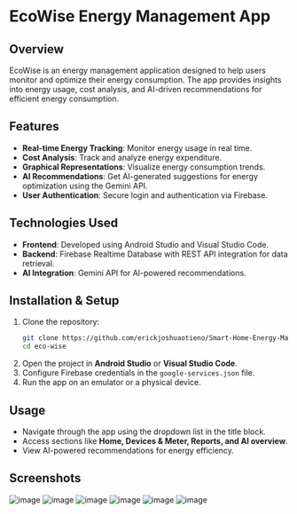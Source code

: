 # EcoWise Energy Management App  

## Overview  
EcoWise is an energy management application designed to help users monitor and optimize their energy consumption. The app provides insights into energy usage, cost analysis, and AI-driven recommendations for efficient energy consumption.  

## Features  
- **Real-time Energy Tracking**: Monitor energy usage in real time.  
- **Cost Analysis**: Track and analyze energy expenditure.  
- **Graphical Representations**: Visualize energy consumption trends.  
- **AI Recommendations**: Get AI-generated suggestions for energy optimization using the Gemini API.  
- **User Authentication**: Secure login and authentication via Firebase.  

## Technologies Used  
- **Frontend**: Developed using Android Studio and Visual Studio Code.  
- **Backend**: Firebase Realtime Database with REST API integration for data retrieval.  
- **AI Integration**: Gemini API for AI-powered recommendations.  

## Installation & Setup  
1. Clone the repository:  
   ```sh
   git clone https://github.com/erickjoshuaotieno/Smart-Home-Energy-Management-App-
   cd eco-wise

2. Open the project in **Android Studio** or **Visual Studio Code**.  
3. Configure Firebase credentials in the `google-services.json` file.  
4. Run the app on an emulator or a physical device.  

## Usage  
- Navigate through the app using the dropdown list in the title block.  
- Access sections like **Home, Devices & Meter, Reports, and AI overview**.  
- View AI-powered recommendations for energy efficiency.  

## Screenshots  
![image](https://github.com/user-attachments/assets/d49e96fc-6e5b-495f-a58c-7b90caedae84)
![image](https://github.com/user-attachments/assets/2ff7d329-f241-4c8e-92eb-efd40e080846)
![image](https://github.com/user-attachments/assets/8c05d993-d349-4a6f-ba21-39b8b1964e1d)
![image](https://github.com/user-attachments/assets/c409b331-7ef8-42e3-9291-09be0e0eaead)
![image](https://github.com/user-attachments/assets/dde0b149-0592-4b4e-aa56-bc2acf7ff89e)
![image](https://github.com/user-attachments/assets/f7993ebb-ffde-45e5-9ca7-369c6b6a351d)






